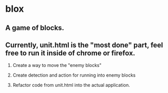blox
====

A game of blocks.
----
Currently, unit.html is the "most done" part, feel free to run it inside of chrome or firefox.
----

1. Create a way to move the "enemy blocks"

2. Create detection and action for running into enemy blocks

3. Refactor code from unit.html into the actual application.


